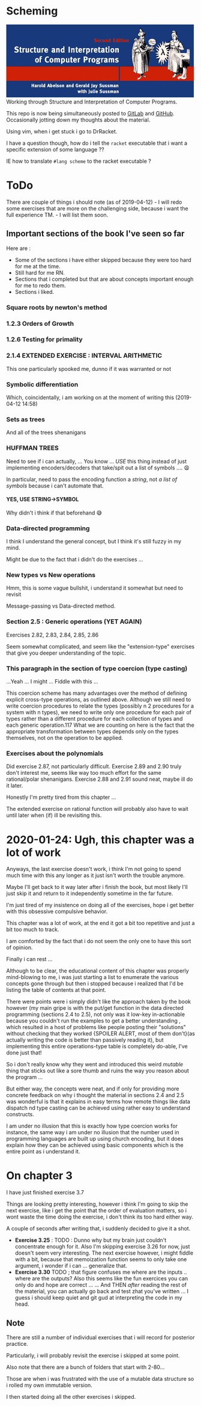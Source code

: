 # Scheming
![Structure and Interpretation of Computer Programs](SICP.jpg "SICP banner")
Working through Structure and Interpretation of Computer Programs.

This repo is now being simultaneously posted to [GitLab](https://gitlab.com/zenAndroid/scheming-sicp) and [GitHub](https://github.com/zenAndroid/wannabe-schemer).
Occasionally jotting down my thoughts about the material.

Using vim, when i get stuck i go to DrRacket.

I have a question though, how do i tell the `racket` executable that i want a specific extension of some language ??

IE how to translate `#lang scheme` to the racket executable ?

# ToDo #

There are couple of things i should note (as of 2019-04-12)
    - I will redo some exercises that are more on the challenging side, because i want the full experience TM.
    - I will list them soon.

## Important sections of the book I've seen so far ##

Here are :
- Some of the sections i have either skipped because they were too hard for me at the time.
- Still hard for me RN.
- Sections that i completed but that are about concepts important enough for me to redo them.
- Sections i liked.

### Square roots by newton's method ###

### 1.2.3 Orders of Growth ###

### 1.2.6 Testing for primality ###

### 2.1.4 EXTENDED EXERCISE : INTERVAL ARITHMETIC ###

 This one particularly spooked me, dunno if it was warranted or not

### Symbolic differentiation ###

Which, coincidentally, i am working on at the moment of writing this (2019-04-12 14:58)

### Sets as trees ###

And all of the trees shenanigans

### HUFFMAN TREES ###

Need to see if i can actually, ... You know ... *USE* this thing instead of just implementing encoders/decoders that take/spit out a list of symbols .... :weary:

In particular, need to pass the encoding function a *string*, not *a list of symbols* because i can't automate that.

#### YES, USE STRING->SYMBOL ####

Why didn't i think if that beforehand :sweat_smile:

### Data-directed programming ###

I think I understand the general concept, but I think it's still fuzzy in my mind.

Might be due to the fact that i didn't do the exercises ...

### New types vs New operations ###

Hmm, this is some vague bullshit, i understand it somewhat but need to revisit

Message-passing vs Data-directed method.

### Section 2.5 : Generic operations (YET AGAIN) ###

Exercises 2.82, 2.83, 2.84, 2.85, 2.86

Seem somewhat complicated, and seem like the "extension-type" exercises that give you deeper understanding of the topic. 

### This paragraph in the section of type coercion (type casting) ###
...Yeah ... I might ... Fiddle with this ...

This coercion scheme has many advantages over the method of defining explicit cross-type operations, as outlined above. Although we still need to write coercion procedures to relate the types (possibly n 2 procedures for a system with n types), we need to write only one procedure for each pair of types rather than a different procedure for each collection of types and each generic operation.117 What we are counting on here is the fact that the appropriate transformation between types depends only on the types themselves, not on the operation to be applied. 

### Exercises about the polynomials ###

Did exercise 2.87, not particularly difficult.
Exercise 2.89 and 2.90 truly don't interest me, seems like way too much effort for the same rational/polar shenanigans.
Exercise 2.88 and 2.91 sound neat, maybe ill do it later.

Honestly I'm pretty tired from this chapter ...

The extended exercise on rational function will probably also have to wait until later when (if) ill be revisiting this.

# 2020-01-24: Ugh, this chapter was a lot of work #

Anyways, the last exercise doesn't work, i think I'm not going to spend much time with this any longer as it just isn't worth the trouble anymore.

Maybe I'll get back to it way later after i finish the book, but most likely I'll just skip it and return to it independently sometime in the far future.

I'm just tired of my insistence on doing all of the exercises, hope i get better with this obsessive compulsive behavior.

This chapter was a lot of work, at the end it got a bit too repetitive and just a bit too much to track.

I am comforted by the fact that i do not seem the only one to have this sort of opinion.

Finally i can rest ...

Although to be clear, the educational content of this chapter was properly mind-blowing to me, i was just starting a list to enumerate the various concepts gone through but then i stopped because i realized that I'd be listing the table of contents at that point.

There were points were i simply didn't like the approach taken by the book however (my main gripe is with the put/get function in the data directed programming (sections 2.4 to 2.5), not only was it low-key in-actionable because you couldn't run the examples to get a better understanding , which resulted in a host of problems like people posting their "solutions" without checking that they worked {SPOILER ALERT, most of them don't}(as actually writing the code is better than passively reading it), but implementing this entire operations-type table is completely do-able, I've done just that!

So i don't really know why they went and introduced this weird *mutable* thing that sticks out like a sore thumb and ruins the way you reason about the program ...

But either way, the concepts were neat, and if only for providing more concrete feedback on why i thought the material in sections 2.4 and 2.5 was wonderful is that it explains in easy terms how remote things like data dispatch nd type casting can be achieved using rather easy to understand constructs.

I am under no illusion that this is exactly how type coercion works for instance, the same way i am under no illusion that the number used in programming languages are built up using church encoding, but it does explain how they can be achieved using basic components which is the entire point as i understand it.

# On chapter 3 #

I have just finished exercise 3.7

Things are looking pretty interesting, however i think I'm going to skip the next exercise, like i get the point that the order of evaluation matters, so i wont waste the time doing the exercise, i don't think its too hard either way.

A couple of seconds after writing that, i suddenly decided to give it a shot.

- **Exercise 3.25** : TODO : Dunno why but my brain just couldn't concentrate enough for it.
Also I'm skipping exercise 3.26 for now, just doesn't seem very interesting.
The next exercise however, i might fiddle with a bit, because that memoization function seems to only take one argument, i wonder if i can ... generalize that.
- **Exercise 3.30** TODO ; that figure confuses me where are the inputs .. where are the outputs? 
Also this seems like the fun exercices you can only do and hope are correct ...
... And THEN *after* reading the rest of the material, you can actually go back and test zhat you've written ...
I guess i should keep quiet and git gud at interpreting the code in my head.
## Note ##

There are still a number of individual exercises that i will record for posterior practice.

Particularly, i will probably revisit the exercise i skipped at some point.

Also note that there are a bunch of folders that start with 2-80...

Those are when i was frustrated with the use of a mutable data structure so i rolled my own immutable version.

I then started doing all the other exercises i skipped.
